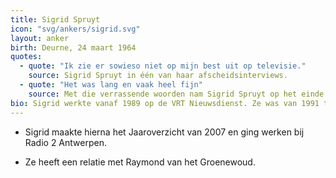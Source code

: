 ```yaml
---
title: Sigrid Spruyt
icon: "svg/ankers/sigrid.svg"
layout: anker
birth: Deurne, 24 maart 1964
quotes:
  - quote: "Ik zie er sowieso niet op mijn best uit op televisie."
    source: Sigrid Spruyt in één van haar afscheidsinterviews.
  - quote: "Het was lang en vaak heel fijn"
    source: Met die verrassende woorden nam Sigrid Spruyt op het einde van het Journaal van zeven uur afscheid als ankervrouw.
bio: Sigrid werkte vanaf 1989 op de VRT Nieuwsdienst. Ze was van 1991 tot 26 oktober 2007 vast journaalanker. Sigrid stopte wegens een hardnekkige schminkallergie met de presentatie van Het Journaal.
---
```


* Sigrid maakte hierna het Jaaroverzicht van 2007 en ging werken bij Radio 2 Antwerpen.

* Ze heeft een relatie met Raymond van het Groenewoud.
